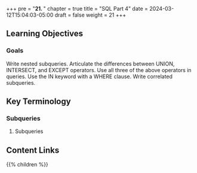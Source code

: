 +++
pre = "<b>21. </b>"
chapter = true
title = "SQL Part 4"
date = 2024-03-12T15:04:03-05:00
draft = false
weight = 21
+++

## Learning Objectives

<!-- TODO: Refactor below learning objectives -->
### Goals

Write nested subqueries.
Articulate the differences between UNION, INTERSECT, and EXCEPT operators.
Use all three of the above operators in queries.
Use the IN keyword with a WHERE clause.
Write correlated subqueries.

## Key Terminology

### Subqueries
1. Subqueries

## Content Links

{{% children %}}
